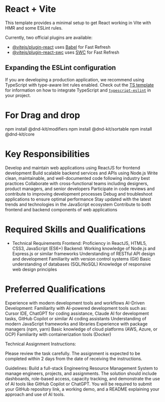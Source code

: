 # React + Vite

This template provides a minimal setup to get React working in Vite with HMR and some ESLint rules.

Currently, two official plugins are available:

- [@vitejs/plugin-react](https://github.com/vitejs/vite-plugin-react/blob/main/packages/plugin-react) uses [Babel](https://babeljs.io/) for Fast Refresh
- [@vitejs/plugin-react-swc](https://github.com/vitejs/vite-plugin-react/blob/main/packages/plugin-react-swc) uses [SWC](https://swc.rs/) for Fast Refresh

## Expanding the ESLint configuration

If you are developing a production application, we recommend using TypeScript with type-aware lint rules enabled. Check out the [TS template](https://github.com/vitejs/vite/tree/main/packages/create-vite/template-react-ts) for information on how to integrate TypeScript and [`typescript-eslint`](https://typescript-eslint.io) in your project.

# For Drag and drop

npm install @dnd-kit/modifiers
npm install @dnd-kit/sortable
npm install @dnd-kit/core

<!--  REQUIREMENT  -->

# Key Responsibilities

Develop and maintain web applications using ReactJS for frontend development
Build scalable backend services and APIs using Node.js
Write clean, maintainable, and well-documented code following industry best practices
Collaborate with cross-functional teams including designers, product managers, and senior developers
Participate in code reviews and contribute to improving development processes
Debug and troubleshoot applications to ensure optimal performance
Stay updated with the latest trends and technologies in the JavaScript ecosystem
Contribute to both frontend and backend components of web applications

# Required Skills and Qualifications

- Technical Requirements
  Frontend: Proficiency in ReactJS, HTML5, CSS3, JavaScript (ES6+)
  Backend: Working knowledge of Node.js and Express.js or similar frameworks
  Understanding of RESTful API design and development
  Familiarity with version control systems (Git)
  Basic understanding of databases (SQL/NoSQL)
  Knowledge of responsive web design principles

# Preferred Qualifications

Experience with modern development tools and workflows
AI-Driven Development: Familiarity with AI-powered development tools such as: Cursor IDE, ChatGPT for coding assistance, Claude AI for development tasks, GitHub Copilot or similar AI coding assistants
Understanding of modern JavaScript frameworks and libraries
Experience with package managers (npm, yarn)
Basic knowledge of cloud platforms (AWS, Azure, or GCP)
Familiarity with containerization tools (Docker)

<!--   TASK   -->

Technical Assignment Instructions:

Please review the task carefully. The assignment is expected to be completed within 2 days from the date of receiving the instructions.

Guidelines:
Build a full-stack Engineering Resource Management System to manage engineers, projects, and assignments.
The solution should include dashboards, role-based access, capacity tracking, and demonstrate the use of AI tools like GitHub Copilot or ChatGPT.
You will be required to submit your GitHub repository link, a working demo, and a README explaining your approach and use of AI tools.
